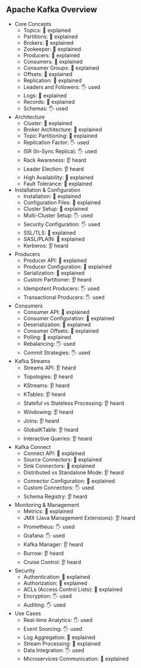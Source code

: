 ## Apache Kafka Overview

- Core Concepts
  - Topics: 🙋 explained
  - Partitions: 🙋 explained
  - Brokers: 🙋 explained
  - Zookeeper: 🙋 explained
  - Producers: 🙋 explained
  - Consumers: 🙋 explained
  - Consumer Groups: 🙋 explained
  - Offsets: 🙋 explained
  - Replication: 🙋 explained
  - Leaders and Followers: 🖐️ used
  - Logs: 🙋 explained
  - Records: 🙋 explained
  - Schemas: 🖐️ used
- Architecture
  - Cluster: 🙋 explained
  - Broker Architecture: 🙋 explained
  - Topic Partitioning: 🙋 explained
  - Replication Factor: 🖐️ used
  - ISR (In-Sync Replica): 🖐️ used
  - Rack Awareness: 👂 heard
  - Leader Election: 👂 heard
  - High Availability: 🙋 explained
  - Fault Tolerance: 🙋 explained
- Installation & Configuration
  - Installation: 🙋 explained
  - Configuration Files: 🙋 explained
  - Cluster Setup: 🙋 explained
  - Multi-Cluster Setup: 🖐️ used
  - Security Configuration: 🖐️ used
  - SSL/TLS: 🙋 explained
  - SASL/PLAIN: 🙋 explained
  - Kerberos: 👂 heard
- Producers
  - Producer API: 🙋 explained
  - Producer Configuration: 🙋 explained
  - Serialization: 🙋 explained
  - Custom Partitioner: 👂 heard
  - Idempotent Producers: 🖐️ used
  - Transactional Producers: 🖐️ used
- Consumers
  - Consumer API: 🙋 explained
  - Consumer Configuration: 🙋 explained
  - Deserialization: 🙋 explained
  - Consumer Offsets: 🙋 explained
  - Polling: 🙋 explained
  - Rebalancing: 🖐️ used
  - Commit Strategies: 🖐️ used
- Kafka Streams
  - Streams API: 👂 heard
  - Topologies: 👂 heard
  - KStreams: 👂 heard
  - KTables: 👂 heard
  - Stateful vs Stateless Processing: 👂 heard
  - Windowing: 👂 heard
  - Joins: 👂 heard
  - GlobalKTable: 👂 heard
  - Interactive Queries: 👂 heard
- Kafka Connect
  - Connect API: 🙋 explained
  - Source Connectors: 🙋 explained
  - Sink Connectors: 🙋 explained
  - Distributed vs Standalone Mode: 👂 heard
  - Connector Configuration: 🙋 explained
  - Custom Connectors: 🖐️ used
  - Schema Registry: 👂 heard
- Monitoring & Management
  - Metrics: 🙋 explained
  - JMX (Java Management Extensions): 👂 heard
  - Prometheus: 🖐️ used
  - Grafana: 🖐️ used
  - Kafka Manager: 👂 heard
  - Burrow: 👂 heard
  - Cruise Control: 👂 heard
- Security
  - Authentication: 🙋 explained
  - Authorization: 🙋 explained
  - ACLs (Access Control Lists): 🙋 explained
  - Encryption: 🖐️ used
  - Auditing: 🖐️ used
- Use Cases
  - Real-time Analytics: 🖐️ used
  - Event Sourcing: 🖐️ used
  - Log Aggregation: 🙋 explained
  - Stream Processing: 🙋 explained
  - Data Integration: 🖐️ used
  - Microservices Communication: 🙋 explained
